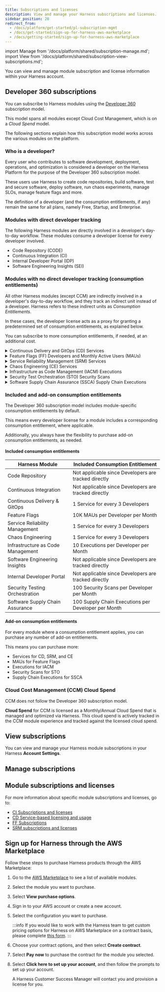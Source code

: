 ```yaml
---
title: Subscriptions and licenses
description: View and manage your Harness subscriptions and licenses.
sidebar_position: 20
redirect_from:
  - /docs/platform/get-started/pl-subscription-mgmt
  - /docs/get-started/sign-up-for-harness-aws-marketplace
  - /docs/getting-started/sign-up-for-harness-aws-marketplace
---
```


import Manage from '/docs/platform/shared/subscription-manage.md';
import View from '/docs/platform/shared/subscription-view-subscriptions.md';

You can view and manage module subscription and license information within your Harness account.

## Developer 360 subscriptions

You can subscribe to Harness modules using the [Developer 360](https://www.harness.io/pricing) subscription model.

This model spans all modules except Cloud Cost Management, which is on a *Cloud Spend* model.

The following sections explain how this subscription model works across the various modules on the platform.

### Who is a developer?

Every user who contributes to software development, deployment, operations, and optimization is considered a developer on the Harness Platform for the purpose of the Developer 360 subscription model.

These users use Harness to create code repositories, build software, test and secure software, deploy software, run chaos experiments, manage SLOs, manage feature flags and more.

The definition of a developer (and the consumption entitlements, if any) remain the same for all plans, namely Free, Startup, and Enterprise.

### Modules with direct developer tracking

The following Harness modules are directly involved in a developer's day-to-day workflow. These modules consume a developer license for every developer involved.

- Code Repository (CODE)
- Continuous Integration (CI)
- Internal Developer Portal (IDP)
- Software Engineering Insights (SEI)

### Modules with no direct developer tracking (consumption entitlements)

All other Harness modules (except CCM) are indirectly involved in a developer's day-to-day workflow, and they track an indirect unit instead of a developer. Harness refers to these indirect units as *Consumption Entitlements*.

In these cases, the developer license acts as a proxy for granting a predetermined set of consumption entitlements, as explained below.

You can subscribe to more consumption entitlements, if needed, at an additional cost.

<details>
<summary>Continuous Delivery and GitOps (CD) Services</summary>

CD deploys software services onto infrastructure platforms spanning traditional VMs, Kubernetes, public cloud platforms, serverless functions, and other custom deployment targets. A **Service** is an independent unit of software you track and manage through Harness CD and GitOps. This typically maps to:

- A service in Kubernetes.
- A containerized service on a cloud (such as AWS ECS or Azure ACS or Google Container Engine).
- A VM in the traditional VM-based apps.
- Six serverless functions in serverless environments.

CD tracks **Service** license consumption instead of **Developers**. All Service licenses are tracked over a *last 30 days* active window. For a detailed understanding of CD services and how they are tracked, go to [Service licensing for CD](https://developer.harness.io/docs/continuous-delivery/get-started/service-licensing-for-cd/).

</details>

<details>
<summary>Feature Flags (FF) Developers and Monthly Active Users (MAUs)</summary>

Harness Feature Flags is a feature flag rollout and management module that tracks Developers based on their active engagement with the FF module. FF tracks **Developers** and **MAU** license consumption.

Every platform user that actively creates, edits, or deletes a flag or a group is tracked as a FF developer. Monthly Active Users (MAUs) represent the unique users seen every month from one or more client-side applications that evaluate various flags managed by Harness.

</details>

<details>
<summary>Service Reliability Management (SRM) Services</summary>

SRM helps manage SLOs/SLIs for various services in an R&D organization. A **Service** is an independent unit of software you track & manage through Harness SRM. This typically maps to:

- A service in Kubernetes.
- A containerized service on a cloud (such as AWS ECS or Azure ACS or Google Container Engine).
- A VM in the traditional VM-based apps.
- Six serverless functions in serverless environments.

SRM tracks **Service** license consumption, instead of **Developers**. All Service licenses are tracked over a *last 30 days* active window.

</details>

<details>
<summary>Chaos Engineering (CE) Services</summary>

CE helps run chaos experiments across various services in an R&D organization, towards the goal of making them resilient . A **Service** is an independent unit of software you track & manage through Harness CD & GitOps. This typically maps to:

- A service in Kubernetes.
- A containerized service on a cloud (such as AWS ECS or Azure ACS or Google Container Engine).
- A VM in the traditional VM-based apps.
- Six serverless functions in serverless environments.

CE tracks **Service** license consumption, instead of **Developers**. All Service licenses are tracked over a *last 30 days* active window.

</details>

<details>
<summary>Infrastructure as Code Management (IACM) Executions</summary>

An IACM **Execution** is counted as every successful IACM stage execution that uses an Infrastructure Provider's `apply` command (such as `terraform apply`) and results in resource changes.

IACM tracks **Executions** license consumption, instead of **Developers**.

</details>

<details>
<summary>Security Test Orchestration (STO) Security Scans</summary>

A **Security Scan** is defined as the execution of the STO step within a pipeline. This involves scanning an artifact (referred to as the Target), which can be a Repository, Docker image, or a live application, for security vulnerabilities.

STO tracks **Security Scans** license consumption, instead of **Developers**. Security Scans are tracked over a *last 30 days* active window.

</details>

<details>
<summary>Software Supply Chain Assurance (SSCA) Supply Chain Executions</summary>

A **Supply Chain Execution** is defined as the execution of the SSCA step in a pipeline. Generating SBOMs, enforcing SBOM policies, generating SLSA provenance or verifying SLSA provenance are all counted as unique SSCA steps.

SSCA tracks **Supply Chain Executions** license consumption, instead of **Developers**. Supply Chain Executions are tracked over a *last 30 days* active window.

</details>

### Included and add-on consumption entitlements

The Developer 360 subscription model includes module-specific consumption entitlements by default.

This means every developer license for a module includes a corresponding consumption entitlement, where applicable.

Additionally, you always have the flexibility to purchase add-on consumption entitlements, as needed.

#### Included consumption entitlements

| Harness Module | Included Consumption Entitlement |
|----------------|----------------------------------|
| Code Repository | Not applicable since Developers are tracked directly|
| Continuous Integration | Not applicable since Developers are tracked directly|
| Continuous Delivery & GitOps | 1 Service for every 3 Developers |
| Feature Flags | 10K MAUs per Developer per Month|
| Service Reliability Management | 1 Service for every 3 Developers |
| Chaos Engineering | 1 Service for every 3 Developers |
| Infrastructure as Code Management | 10 Executions per Developer per Month|
| Software Engineering Insights | Not applicable since Developers are tracked directly |
| Internal Developer Portal | Not applicable since Developers are tracked directly|
| Security Testing Orchestration | 100 Security Scans per Developer per Month |
| Software Supply Chain Assurance | 100 Supply Chain Executions per Developer per Month|

#### Add-on consumption entitlements

For every module where a consumption entitlement applies, you can purchase any number of add-on entitlements.

This means you can purchase more:

- Services for CD, SRM, and CE
- MAUs for Feature Flags
- Executions for IACM
- Security Scans for STO
- Supply Chain Executions for SSCA

### Cloud Cost Management (CCM) Cloud Spend

CCM does not follow the Developer 360 subscription model.

**Cloud Spend** for CCM is licensed as a Monthly/Annual Cloud Spend that is managed and optimized via Harness. This cloud spend is actively tracked in the CCM module experience and tracked against the licensed cloud spend.

## View subscriptions

You can view and manage your Harness module subscriptions in your Harness **Account Settings**.

<View />

## Manage subscriptions

<Manage />

## Module subscriptions and licenses

For more information about specific module subscriptions and licenses, go to:

- [CI Subscriptions and licenses](/docs/continuous-integration/get-started/ci-subscription-mgmt/)
- [CD Service-based licensing and usage](/docs/continuous-delivery/get-started/service-licensing-for-cd)
- [FF Subscriptions](/docs/category/subscribe-to-feature-flags)
- [SRM subscriptions and licenses](/docs/service-reliability-management/get-started/srm-subscription-licensing)

## Sign up for Harness through the AWS Marketplace

Follow these steps to purchase Harness products through the AWS Marketplace:

1. Go to the [AWS Marketplace](https://aws.amazon.com/marketplace/seller-profile?id=cddecd76-14a6-4b48-98a4-c747994c0cf4) to see a list of available modules.
2. Select the module you want to purchase.
3. Select **View purchase options**.
4. Sign in to your AWS account or create a new account.
5. Select the configuration you want to purchase.

   :::info
   If you would like to work with the Harness team to get custom pricing options for Harness on AWS Marketplace on a contract basis, please complete [this form](https://www.harness.io/contact-sales/get-pricing).
   :::

6. Choose your contract options, and then select **Create contract**.
7. Select **Pay now** to purchase the contract for the module you selected.
8. Select **Click here to set up your account**, and then follow the prompts to set up your account.

   A Harness Customer Success Manager will contact you and provision a license for you.
